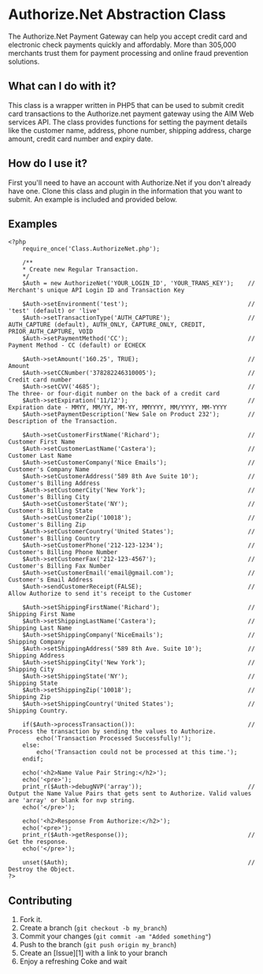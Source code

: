 Authorize.Net Abstraction Class
=============

The Authorize.Net  Payment Gateway can help you accept credit card and electronic check payments quickly
and affordably. More than 305,000 merchants trust them for payment processing and online fraud prevention solutions.

What can I do with it?
-----------
This class is a wrapper written in PHP5 that can be used to submit credit card transactions to the Authorize.net 
payment gateway using the AIM Web services API. The class provides functions for setting the payment details like 
the customer name, address, phone number, shipping address, charge amount, credit card number and expiry date.

How do I use it?
-----------
First you'll need to have an account with Authorize.Net if you don't already have one. Clone this class and 
plugin in the information that you want to submit. An example is included and provided below.


Examples
-----------
    <?php
        require_once('Class.AuthorizeNet.php');

        /** 
        * Create new Regular Transaction.
        */
        $Auth = new AuthorizeNet('YOUR_LOGIN_ID', 'YOUR_TRANS_KEY');    // Merchant's unique API Login ID and Transaction Key

        $Auth->setEnvironment('test');                                  // 'test' (default) or 'live'
        $Auth->setTransactionType('AUTH_CAPTURE');                      // AUTH_CAPTURE (default), AUTH_ONLY, CAPTURE_ONLY, CREDIT, PRIOR_AUTH_CAPTURE, VOID
        $Auth->setPaymentMethod('CC');                                  // Payment Method - CC (default) or ECHECK

        $Auth->setAmount('160.25', TRUE);                               // Amount
        $Auth->setCCNumber('378282246310005');                          // Credit card number
        $Auth->setCVV('4685');                                          // The three- or four-digit number on the back of a credit card
        $Auth->setExpiration('11/12');                                  // Expiration date - MMYY, MM/YY, MM-YY, MMYYYY, MM/YYYY, MM-YYYY
        $Auth->setPaymentDescription('New Sale on Product 232');        // Description of the Transaction.

        $Auth->setCustomerFirstName('Richard');                         // Customer First Name
        $Auth->setCustomerLastName('Castera');                          // Customer Last Name
        $Auth->setCustomerCompany('Nice Emails');                       // Customer's Company Name
        $Auth->setCustomerAddress('589 8th Ave Suite 10');              // Customer's Billing Address
        $Auth->setCustomerCity('New York');                             // Customer's Billing City
        $Auth->setCustomerState('NY');                                  // Customer's Billing State
        $Auth->setCustomerZip('10018');                                 // Customer's Billing Zip
        $Auth->setCustomerCountry('United States');                     // Customer's Billing Country
        $Auth->setCustomerPhone('212-123-1234');                        // Customer's Billing Phone Number
        $Auth->setCustomerFax('212-123-4567');                          // Customer's Billing Fax Number
        $Auth->setCustomerEmail('email@gmail.com');                     // Customer's Email Address
        $Auth->sendCustomerReceipt(FALSE);                              // Allow Authorize to send it's receipt to the Customer

        $Auth->setShippingFirstName('Richard');                         // Shipping First Name
        $Auth->setShippingLastName('Castera');                          // Shipping Last Name
        $Auth->setShippingCompany('NiceEmails');                        // Shipping Company
        $Auth->setShippingAddress('589 8th Ave. Suite 10');             // Shipping Address
        $Auth->setShippingCity('New York');                             // Shipping City 
        $Auth->setShippingState('NY');                                  // Shipping State
        $Auth->setShippingZip('10018');                                 // Shipping Zip
        $Auth->setShippingCountry('United States');                     // Shipping Country.

        if($Auth->processTransaction()):                                // Process the transaction by sending the values to Authorize.
            echo('Transaction Processed Successfully!');
        else:
            echo('Transaction could not be processed at this time.');
        endif;

        echo('<h2>Name Value Pair String:</h2>');
        echo('<pre>'); 
        print_r($Auth->debugNVP('array'));                              // Output the Name Value Pairs that gets sent to Authorize. Valid values are 'array' or blank for nvp string.
        echo('</pre>');

        echo('<h2>Response From Authorize:</h2>');
        echo('<pre>'); 
        print_r($Auth->getResponse());                                  // Get the response.
        echo('</pre>');

        unset($Auth);                                                   // Destroy the Object.
    ?>


Contributing
------------

1. Fork it.
2. Create a branch (`git checkout -b my_branch`)
3. Commit your changes (`git commit -am "Added something"`)
4. Push to the branch (`git push origin my_branch`)
5. Create an [Issue][1] with a link to your branch
6. Enjoy a refreshing Coke and wait
